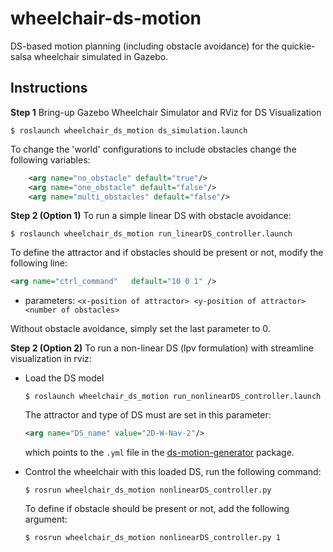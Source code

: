 # wheelchair-ds-motion
DS-based motion planning (including obstacle avoidance) for the quickie-salsa wheelchair simulated in Gazebo.

## Instructions
**Step 1** Bring-up Gazebo Wheelchair Simulator and RViz for DS Visualization  
```
$ roslaunch wheelchair_ds_motion ds_simulation.launch
```
To change the 'world' configurations to include obstacles change the following variables:
```xml
	<arg name="no_obstacle" default="true"/>
	<arg name="one_obstacle" default="false"/>
	<arg name="multi_obstacles" default="false"/>
```

**Step 2 (Option 1)** To run a simple linear DS with obstacle avoidance:
```
$ roslaunch wheelchair_ds_motion run_linearDS_controller.launch 
```
To define the attractor and if obstacles should be present or not, modify the following line:
```xml
<arg name="ctrl_command"   default="10 0 1" />
```
- parameters: ``<x-position of attractor> <y-position of attractor> <number of obstacles> ``

Without obstacle avoidance, simply set the last parameter to 0.
  

**Step 2 (Option 2)** To run a non-linear DS (lpv formulation) with streamline visualization in rviz:
- Load the DS model
	```
	$ roslaunch wheelchair_ds_motion run_nonlinearDS_controller.launch 
	```
	The attractor and type of DS must are set in this parameter:
	```xml
	<arg name="DS_name" value="2D-W-Nav-2"/>
	```
	which points to the ``.yml`` file in the [ds-motion-generator](https://github.com/epfl-lasa/ds_motion_generator) package.

- Control the wheelchair with this loaded DS, run the following command:
	```
	$ rosrun wheelchair_ds_motion nonlinearDS_controller.py
	```
	To define if obstacle should be present or not, add the following argument:
	```
	$ rosrun wheelchair_ds_motion nonlinearDS_controller.py 1
	```

